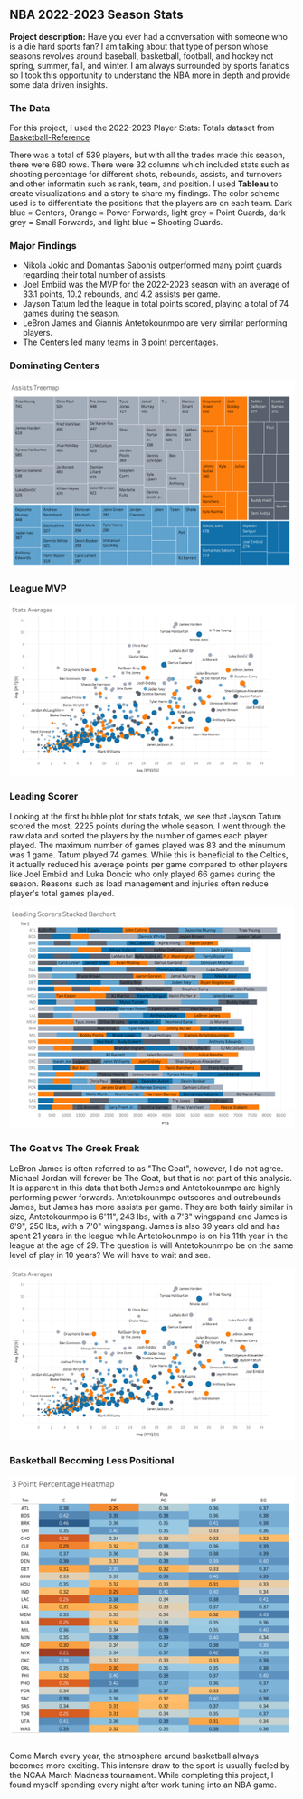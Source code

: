 ## NBA 2022-2023 Season Stats

**Project description:** Have you ever had a conversation with someone who is a die hard sports fan? I am talking about that type of person whose seasons revolves around baseball, basketball, football, and hockey not spring, summer, fall, and winter. I am always surrounded by sports fanatics so I took this opportunity to understand the NBA more in depth and provide some data driven insights. 

### The Data

For this project, I used the 2022-2023 Player Stats: Totals dataset from [Basketball-Reference](https://www.basketball-reference.com/leagues/NBA_2023_totals.html)

There was a total of 539 players, but with all the trades made this season, there were 680 rows. There were 32 columns which included stats such as shooting percentage for different shots, rebounds, assists, and turnovers and other informatin such as rank, team, and position. I used **Tableau** to create visualizations and a story to share my findings. The color scheme used is to differentiate the positions that the players are on each team. Dark blue = Centers, Orange = Power Forwards, light grey = Point Guards, dark grey = Small Forwards, and light blue = Shooting Guards. 

### Major Findings

- Nikola Jokic and Domantas Sabonis outperformed many point guards regarding their total number of assists.
- Joel Embiid was the MVP for the 2022-2023 season with an average of 33.1 points, 10.2 rebounds, and 4.2 assists per game.
- Jayson Tatum led the league in total points scored, playing a total of 74 games during the season.
- LeBron James and Giannis Antetokounmpo are very similar performing players.
- The Centers led many teams in 3 point percentages.

### Dominating Centers

<img src="images/assists.png?raw=true"/>

### League MVP

<img src="images/BubbleA.png?raw=true"/>

### Leading Scorer

Looking at the first bubble plot for stats totals, we see that Jayson Tatum scored the most, 2225 points during the whole season. I went through the raw data and sorted the players by the number of games each player played. The maximum number of games played was 83 and the minumum was 1 game. Tatum played 74 games. While this is beneficial to the Celtics, it actually reduced his average points per game compared to other players like Joel Embiid and Luka Doncic who only played 66 games during the season. Reasons such as load management and injuries often reduce player's total games played. 

<img src="images/Lscorers.png?raw=true"/>

### The Goat vs The Greek Freak

LeBron James is often referred to as "The Goat", however, I do not agree. Michael Jordan will forever be The Goat, but that is not part of this analysis. It is apparent in this data that both James and Antetokounmpo are highly performing power forwards. Antetokounmpo outscores and outrebounds James, but James has more assists per game. They are both fairly similar in size, Antetokounmpo is 6'11", 243 lbs, with a 7'3" wingspand and James is 6'9", 250 lbs, with a 7'0" wingspang. James is also 39 years old and has spent 21 years in the league while Antetokounmpo is on his 11th year in the league at the age of 29. The question is will Antetokounmpo be on the same level of play in 10 years? We will have to wait and see. 

<img src="images/BubbleA.png?raw=true"/>

### Basketball Becoming Less Positional

<img src="images/3pt.png?raw=true"/>

### 
Come March every year, the atmosphere around basketball always becomes more exciting. This intensre draw to the sport is usually fueled by the NCAA March Madness tournament. While completing this project, I found myself spending every night after work tuning into an NBA game. 
